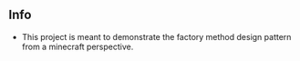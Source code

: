 ## Info
  * This project is meant to demonstrate the factory method design pattern from a minecraft perspective.